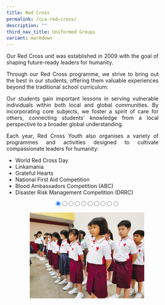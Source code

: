 ```yaml
---
title: Red Cross
permalink: /cca-red-cross/
description: ""
third_nav_title: Uniformed Groups
variant: markdown
---
```

<style>
* {
  margin: 0;
  padding: 0;
  box-sizing: border-box;
}

.slideshow-container {
  width: 100%;
  max-width: 700px;
  margin: auto;
  overflow: hidden;
  position: relative;
	text-align:center;
}

.slides {
  display: flex;
  transition: transform 0.5s ease; /* Smooth transition for sliding */
  width: 1000%; /* Adjust this to match the number of slides */
}

.slide {
  width: 10%; /* Each slide takes up 10% of the container (for 10 slides) */
  height: auto;
}

.slide img {
  width: 100%;
  height: auto;
  object-fit: cover;
  cursor: pointer; /* Make the images clickable */
}

/* Control the slide transition when the radio buttons are selected */
#slide1:checked ~ .slides {
  transform: translateX(0);
}

#slide2:checked ~ .slides {
  transform: translateX(-10%); /* Move to the second slide */
}

#slide3:checked ~ .slides {
  transform: translateX(-20%); /* Move to the third slide */
}

#slide4:checked ~ .slides {
  transform: translateX(-30%); /* Move to the fourth slide */
}

#slide5:checked ~ .slides {
  transform: translateX(-40%); /* Move to the fifth slide */
}

#slide6:checked ~ .slides {
  transform: translateX(-50%); /* Move to the sixth slide */
}

#slide7:checked ~ .slides {
transform: translateX(-60%); /* Move to the seventh slide */
}

#slide8:checked ~ .slides {
  transform: translateX(-70%); /* Move to the eighth slide */
}

#slide9:checked ~ .slides {
  transform: translateX(-80%); /* Move to the ninth slide */
}

#slide10:checked ~ .slides {
  transform: translateX(-90%); /* Move to the tenth slide */
}

/* Mobile Devices (up to 600px) */
@media (max-width: 600px) {
  .slide img {
    width: 100%;
    height: auto;
  }
}

/* Tablet devices (600px to 768px) */
@media (max-width: 768px) {
  .slide img {
    width: 100%;
    height: auto;
  }
}

/* Desktop devices (769px and above) */
@media (min-width: 769px) {
.slide img {
width: 80%;
height: auto;
}
}
</style>

<p style="text-align:justify">Our Red Cross unit was established in 2009 with the goal of shaping future-ready leaders for humanity. </p>
<p style="text-align:justify">Through our Red Cross programme, we strive to bring out the best in our students, offering them valuable experiences beyond the traditional school curriculum:</p>
<p style="text-align:justify">Our students gain important lessons in serving vulnerable individuals within both local and global communities. By incorporating core subjects, we foster a spirit of care for others, connecting students’ knowledge from a local perspective to a broader global understanding.</p>
<p style="text-align:justify">Each year, Red Cross Youth also organises a variety of programmes and activities designed to cultivate compassionate leaders for humanity:
</p><ul>
<li>World Red Cross Day</li>
<li>Linkamania</li>
<li>Grateful Hearts</li>
<li>National First Aid Competition</li>
<li>Blood Ambassadors Competition (ABC) </li>
<li>Disaster Risk Management Competition (DRRC)</li>
<p></p>

<div class="slideshow-container">

<input checked="" id="slide1" name="slide" type="radio">
<input id="slide2" name="slide" type="radio">
<input id="slide3" name="slide" type="radio">
<input id="slide4" name="slide" type="radio">
<input id="slide5" name="slide" type="radio">
<input id="slide6" name="slide" type="radio">
<input id="slide7" name="slide" type="radio">
<input id="slide8" name="slide" type="radio">
<input id="slide9" name="slide" type="radio">
<input id="slide10" name="slide" type="radio">
<p></p>
<div class="slides">
<label class="slide" for="slide2">
<img alt="Image 1" src="/images/CCA%20Red%20Cross/RC_01v.jpg">
</label>
<label class="slide" for="slide3">
<img alt="Image 2" src="/images/CCA%20Red%20Cross/RC_02v.jpg">
</label>
<label class="slide" for="slide4">
<img alt="Image 3" src="/images/CCA%20Red%20Cross/RC_03v.jpg">
</label>
<label class="slide" for="slide5">
<img alt="Image 4" src="/images/CCA%20Red%20Cross/RC_04v.jpg">
</label>
<label class="slide" for="slide6">
<img alt="Image 5" src="/images/CCA%20Red%20Cross/RC_05v.jpg">
</label>
<label class="slide" for="slide7">
<img alt="Image 6" src="/images/CCA%20Red%20Cross/RC_06v.jpg">
</label>
<label class="slide" for="slide8">
<img alt="Image 7" src="/images/CCA%20Red%20Cross/RC_07v.jpg">
</label>
<label class="slide" for="slide9">
<img alt="Image 8" src="/images/CCA%20Red%20Cross/RC_08v.jpg">
</label>
<label class="slide" for="slide10">
<img alt="Image 9" src="/images/CCA%20Red%20Cross/RC_09v.jpg">
</label>
<label class="slide" for="slide1">
<img alt="Image 10" src="/images/CCA%20Red%20Cross/RC_10v.jpg">
</label>
</div>
</div></ul>